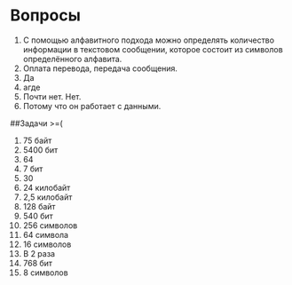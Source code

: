 # Вопросы
1. С помощью алфавитного подхода можно определять количество информации в текстовом сообщении, которое состоит из символов определённого алфавита.
2. Оплата перевода, передача сообщения.
3. Да
4. агде
5. Почти нет. Нет.
6. Потому что он работает с данными.
   
##Задачи >=(
1. 75 байт
2. 5400 бит
3. 64
4. 7 бит
5. 30
6. 24 килобайт
7. 2,5 килобайт
8. 128 байт
9. 540 бит
10. 256 символов
11. 64 символа
12. 16 символов
13. В 2 раза
14. 768 бит
15. 8 символов


